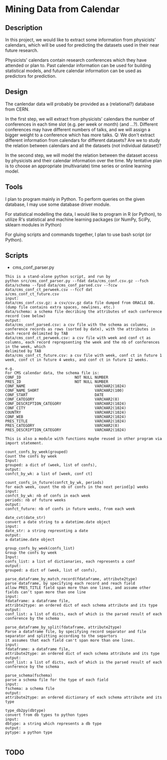 Mining Data from Calendar
=============

Description
-------------


In this project, we would like to extract some information from physicists' calendars, which will be used for predicting the datasets used in their near future research.

Physicists' calendars contain research conferences which they have attended or plan to. Past calendar information can be used for building statistical models, and future calendar information can be used as predictors for prediction.

Design
-------------

The canlendar data will probably be provided as a (relational?) database from CERN.

In the first step, we will extract from physicists' calendars the number of conferences in each time slot (e.g. per week or month) (and ...?).
Different conferences may have different numbers of talks, and we will assign a bigger weight to a conference which has more talks.
Q:
We don't extract different information from calendars for different datasets?
Are we to study the relation between calendars and all the datasets (not individual dataset)?

In the second step, we will model the relation between the dataset access by physicists and their calendar information over the time. My tentative plan is to choose an appropriate (multivariate) time series or online learning model.

Tools
-------------

I plan to program mainly in Python. To perform queries on the given database, I may use some database driver module.

For statistical modelling the data, I would like to program in R (or Python), to utilize R's statistical and machine learning packages (or NumPy, SciPy, sklearn modules in Python)

For gluing scripts and commands together, I plan to use bash script (or Python).

Scripts
-------------

* cms_conf_parser.py


```
This is a stand-alone python script, and run by
python src/cms_conf_parser.py --fdat data/cms_conf.csv.gz --fsch data/schema --fpsd data/cms_conf_parsed.csv --fccw data/cms_conf_ct_perweek.csv --fccf dat
a/cms_conf_ct_future.csv
input:
data/cms_conf.csv.gz: a csv/csv.gz data file dumped from ORACLE DB. (dump file contains extra spaces, newlines, etc.)
data/schema: a schema file decribing the attributes of each conference record (see below)
output:
data/cms_conf_parsed.csv: a csv file with the schema as columns, conference records as rows (sorted by date), with the attributes in each record delimited by TAB
data/cms_conf_ct_perweek.csv: a csv file with week and conf ct as columns, each record reprepsenting the week and the nb of conferences in the week, which
delimited by TAB
data/cms_conf_ct_future.csv: a csv file with week, conf ct in future 1 week, conf ct in future 4 weeks, and conf ct in future 12 weeks.

e.g.
For CMS calendar data, the schema file is:
CONF_ID                        NOT NULL NUMBER
PRES_ID                        NOT NULL NUMBER
CONF_NAME                               VARCHAR2(1024)
CONF_NAME_SHORT                         VARCHAR2(100)
CONF_START                              DATE
CONF_CATEGORY                           VARCHAR2(8)
CONF_DESCRIPTION_CATEGORY               VARCHAR2(1024)
CONF_CITY                               VARCHAR2(1024)
COUNTRY                                 VARCHAR2(1024)
CONF_WEB                                VARCHAR2(1024)
PRES_TITLE                              VARCHAR2(1024)
PRES_CATEGORY                           VARCHAR2(8)
PRES_DESCRIPTION_CATEGORY               VARCHAR2(1024)

This is also a module with functions maybe reused in other program via import statement.

count_confs_by_week(grouped)
Count the confs by week
Input:
grouped: a dict of (week, list of confs),
output:
confct_by_wk: a list of [week, conf ct]

count_confs_in_future(confct_by_wk, periods)
for each week, count the nb of confs in the next period[p] weeks
input:
confct_by_wk: nb of confs in each week
periods: nb of future weeks
output:
confct_future: nb of confs in future weeks, from each week

date_cvt(date_str)
convert a date string to a datetime.date object
input:
date_str: a string represnting a date
output:
a datatime.date object

group_confs_by_week(confs_list)
Group the confs by week
Input:
confs_list: a list of dictionaries, each represents a conf
output:
grouped: a dict of (week, list of confs),

parse_dataframe_by_match_record(fdataframe, attribute2type)
parse dataframe, by specifying each record and reach field
allow PRES_TITLE field span more than one lines, and assume other fields can't span more than one line
input:
fdataframe: a dataframe file,
attribte2type: an ordered dict of each schema attribute and its type
output:
conf_list: a list of dicts, each of which is the parsed result of each conference by the schema

parse_dataframe_by_split(fdataframe, attribute2type)
Parse a dataframe file, by specifying record separator and file separator and splitting according to the separtors
it assumes that each field can't span more than one lines.
input:
fdataframe: a dataframe file,
attribute2type: an ordered dict of each schema attribute and its type
output:
conf_list: a list of dicts, each of which is the parsed result of each conference by the schema

parse_schema(fschema)
parse a schema file for the type of each field
input:
fschema: a schema file
output:
attribute2type: an ordered dictionary of each schema attribute and its type

type_db2py(dbtype)
convert from db types to python types
input:
dbtype: a string which represents a db type
output:
pytype: a python type


```

TODO
------------
